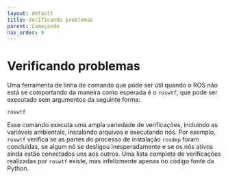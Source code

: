 ```yaml
---
layout: default
title: Verificando problemas
parent: Começando
nav_order: 9
---
```


# Verificando problemas
<p>Uma ferramenta de linha de comando que pode ser útil quando o ROS não está se comportando da maneira como esperada é o <code>roswtf</code>, que pode ser executado sem argumentos da seguinte forma:</p>

```
roswtf
```

Esse comando executa uma ampla variedade de verificações, incluindo as variáveis ambientais, instalando arquivos e executando nós. Por exemplo, <code>roswtf</code> verifica se as partes do processo de instalação <code>rosdep</code> foram concluídas, se algum nó se desligou inesperadamente e se os nós ativos ainda estão conectados uns aos outros. Uma lista completa de verificações realizadas por <code>roswtf</code> existe, mas infelizmente apenas no código fonte da Python.
